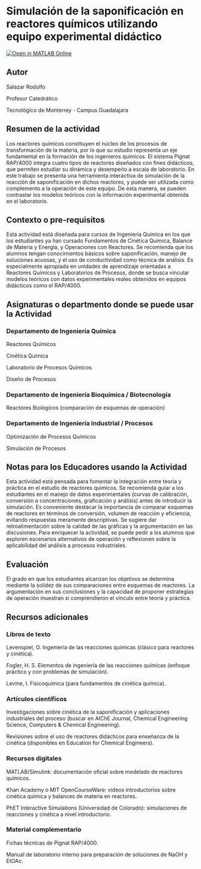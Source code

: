 # Simulación de la saponificación en reactores químicos utilizando equipo experimental didáctico

[![Open in MATLAB Online](https://www.mathworks.com/images/responsive/global/open-in-matlab-online.svg)](https://matlab.mathworks.com/open/github/v1?repo=luftmann-tec/R4000&file=PignatRAP4000)
<!-- Agrega el icono de "File Exchange" al README si este repositorio también aparece en File Exchange mediante la función "Connect to GitHub" -->
<!-- Agrega el icono de "Abrir en MATLAB Online" al README para abrir un archivo específico en MATLAB Online -->

## Autor
Salazar Rodolfo

Profesor Catedrático

Tecnológico de Monterrey - Campus Guadalajara

## Resumen de la actividad
Los reactores químicos constituyen el núcleo de los procesos de transformación de la materia, por lo que su estudio representa un eje fundamental en la formación de los ingenieros químicos. El sistema Pignat RAP/4000 integra cuatro tipos de reactores diseñados con fines didácticos, que permiten estudiar su dinámica y desempeño a escala de laboratorio. En este trabajo se presenta una herramienta interactiva de simulación de la reacción de saponificación en dichos reactores, y puede ser utilizada como complemento a la operación de este equipo. De esta manera, se pueden contrastar los modelos teóricos con la información experimental obtenida en el laboratorio.

## Contexto o pre-requisitos
Esta actividad está diseñada para cursos de Ingeniería Química en los que los estudiantes ya han cursado Fundamentos de Cinética Química, Balance de Materia y Energía, y Operaciones con Reactores. Se recomienda que los alumnos tengan conocimientos básicos sobre saponificación, manejo de soluciones acuosas, y el uso de conductividad como técnica de análisis. Es especialmente apropiada en unidades de aprendizaje orientadas a Reactores Químicos y Laboratorios de Procesos, donde se busca vincular modelos teóricos con datos experimentales reales obtenidos en equipos didácticos como el RAP/4000.
## Asignaturas o departmento donde se puede usar la Actividad
### Departamento de Ingeniería Química

Reactores Químicos

Cinética Química

Laboratorio de Procesos Químicos

Diseño de Procesos

### Departamento de Ingeniería Bioquímica / Biotecnología

Reactores Biológicos (comparación de esquemas de operación)

### Departamento de Ingeniería Industrial / Procesos

Optimización de Procesos Químicos

Simulación de Procesos

## Notas para los Educadores usando la Actividad
Esta actividad está pensada para fomentar la integración entre teoría y práctica en el estudio de reactores químicos. Se recomienda guiar a los estudiantes en el manejo de datos experimentales (curvas de calibración, conversión a concentraciones, graficación y análisis) antes de introducir la simulación. Es conveniente destacar la importancia de comparar esquemas de reactores en términos de conversión, volumen de reacción y eficiencia, evitando respuestas meramente descriptivas. Se sugiere dar retroalimentación sobre la calidad de las gráficas y la argumentación en las discusiones. Para enriquecer la actividad, se puede pedir a los alumnos que exploren escenarios alternativos de operación y reflexionen sobre la aplicabilidad del análisis a procesos industriales.
## Evaluación
El grado en que los estudiantes alcanzan los objetivos se determina mediante la solidez de sus comparaciones entre esquemas de reactores. La argumentación en sus conclusiones y la capacidad de proponer estrategias de operación muestran si comprendieron el vínculo entre teoría y práctica.

## Recursos adicionales
### Libros de texto

Levenspiel, O. Ingeniería de las reacciones químicas (clásico para reactores y cinética).

Fogler, H. S. Elementos de ingeniería de las reacciones químicas (enfoque práctico y con problemas de simulación).

Levine, I. Fisicoquímica (para fundamentos de cinética química).

### Artículos científicos

Investigaciones sobre cinética de la saponificación y aplicaciones industriales del proceso (buscar en AIChE Journal, Chemical Engineering Science, Computers & Chemical Engineering).

Revisiones sobre el uso de reactores didácticos para enseñanza de la cinética (disponibles en Education for Chemical Engineers).

### Recursos digitales

MATLAB/Simulink: documentación oficial sobre modelado de reactores químicos.

Khan Academy o MIT OpenCourseWare: videos introductorios sobre cinética química y balances de materia en reactores.

PhET Interactive Simulations (Universidad de Colorado): simulaciones de reacciones y cinética a nivel introductorio.

### Material complementario

Fichas técnicas de Pignat RAP/4000.

Manual de laboratorio interno para preparación de soluciones de NaOH y EtOAc.
